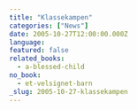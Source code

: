 ```yaml
---
title: "Klassekampen"
categories: ["News"]
date: 2005-10-27T12:00:00.000Z
language:
featured: false
related_books:
  - a-blessed-child
no_book:
  - et-velsignet-barn
_slug: 2005-10-27-klassekampen
---
```

